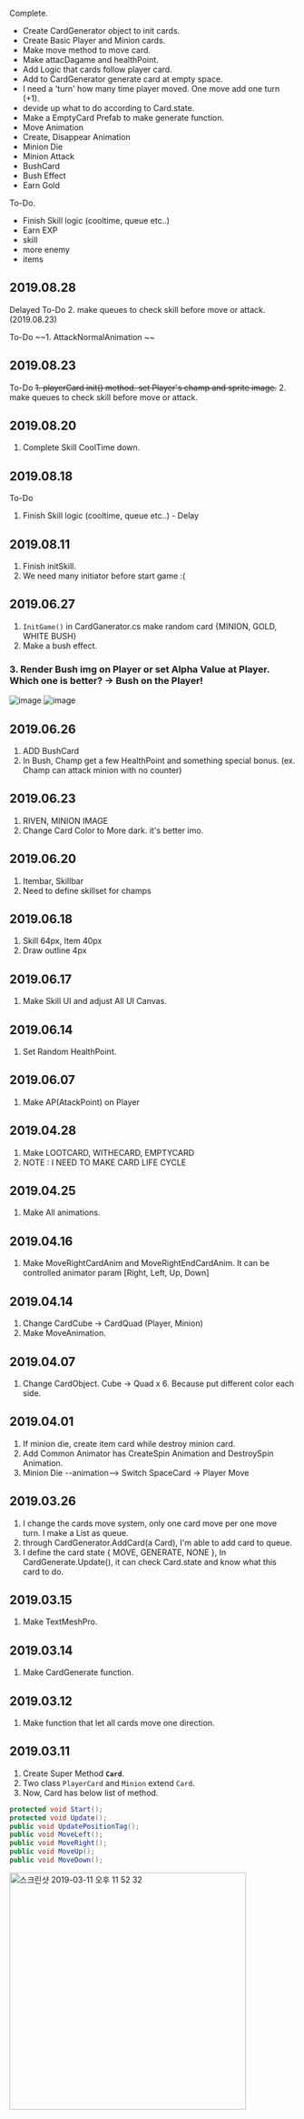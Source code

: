 Complete. 
- Create CardGenerator object to init cards.  
- Create Basic Player and Minion cards.  
- Make move method to move card.  
- Make attacDagame and healthPoint.  
- Add Logic that cards follow player card.  
- Add to CardGenerator generate card at empty space.  
- I need a 'turn' how many time player moved. One move add one turn (+1).
- devide up what to do according to Card.state.
- Make a EmptyCard Prefab to make generate function.
- Move Animation
- Create, Disappear Animation
- Minion Die
- Minion Attack
- BushCard
- Bush Effect
- Earn Gold


To-Do. 
  - Finish Skill logic (cooltime, queue etc..)
  - Earn EXP
  - skill
  - more enemy
  - items

## 2019.08.28
Delayed To-Do
2. make queues to check skill before move or attack. (2019.08.23)

To-Do
~~1. AttackNormalAnimation ~~

## 2019.08.23
To-Do
~~1. playerCard init() method. set Player's champ and sprite image.~~
2. make queues to check skill before move or attack.

## 2019.08.20
1. Complete Skill CoolTime down.

## 2019.08.18
To-Do
1. Finish Skill logic (cooltime, queue etc..) - Delay


## 2019.08.11
1. Finish initSkill. 
2. We need many initiator before start game :(

## 2019.06.27
1. `InitGame()` in CardGanerator.cs make random card {MINION, GOLD, WHITE BUSH}
2. Make a bush effect.
### 3. Render Bush img on Player or set Alpha Value at Player. Which one is better? -> Bush on the Player!

![image](https://user-images.githubusercontent.com/14961794/60269834-292cf880-992a-11e9-8b23-ae3a2b880d63.png)
![image](https://user-images.githubusercontent.com/14961794/60273973-33eb8b80-9932-11e9-8819-86652d8ccc6a.png)

## 2019.06.26
1. ADD BushCard
2. In Bush, Champ get a few HealthPoint and something special bonus. (ex. Champ can attack minion with no counter)

## 2019.06.23
1. RIVEN, MINION IMAGE
2. Change Card Color to More dark. it's better imo.

## 2019.06.20
1. Itembar, Skillbar
2. Need to define skillset for champs

## 2019.06.18
1. Skill 64px, Item 40px
2. Draw outline 4px

## 2019.06.17
1. Make Skill UI and adjust All UI Canvas.

## 2019.06.14
1. Set Random HealthPoint.

## 2019.06.07
1. Make AP(AtackPoint) on Player

## 2019.04.28
1. Make LOOTCARD, WITHECARD, EMPTYCARD
2. NOTE : I NEED TO MAKE CARD LIFE CYCLE

## 2019.04.25
1. Make All animations.

## 2019.04.16
1. Make MoveRightCardAnim and MoveRightEndCardAnim. It can be controlled animator param [Right, Left, Up, Down] 

## 2019.04.14
1. Change CardCube -> CardQuad (Player, Minion)
2. Make MoveAnimation.

## 2019.04.07
1. Change CardObject. Cube -> Quad x 6. Because put different color each side.

## 2019.04.01
1. If minion die, create item card while destroy minion card. 
2. Add Common Animator has CreateSpin Animation and DestroySpin Animation.
3. Minion Die --animation--> Switch SpaceCard -> Player Move

## 2019.03.26
1. I change the cards move system, only one card move per one move turn. I make a List<Card> as queue.  
2. through CardGenerator.AddCard(a Card), I'm able to add card to queue.
3. I define the card state { MOVE, GENERATE, NONE }, In CardGenerate.Update(), it can check Card.state and know what this card to do.

## 2019.03.15
1. Make TextMeshPro.

## 2019.03.14
1. Make CardGenerate function.

## 2019.03.12
1. Make function that let all cards move one direction.


## 2019.03.11
1. Create Super Method __`Card`__. 
2. Two class `PlayerCard` and `Minion` extend `Card`.
3. Now, Card has below list of method.
```C#
protected void Start();
protected void Update();
public void UpdatePositionTag();
public void MoveLeft();
public void MoveRight();
public void MoveUp();
public void MoveDown();
```

<img width="417" alt="스크린샷 2019-03-11 오후 11 52 32" src="https://user-images.githubusercontent.com/14961794/54133071-c25a0100-4458-11e9-8986-3524e46d95c9.png">

